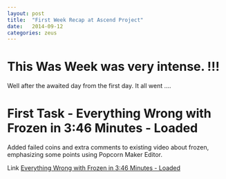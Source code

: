 ```yaml
---
layout: post
title:  "First Week Recap at Ascend Project"
date:   2014-09-12
categories: zeus
---
```




This Was Week was very intense. !!!
=========

Well after the awaited day from the first day. It all went ….



First Task - Everything Wrong with Frozen in 3:46 Minutes - Loaded
=========

Added failed coins and extra comments to existing video about frozen, emphasizing some points using Popcorn Maker Editor.

Link
[Everything Wrong with Frozen in 3:46 Minutes - Loaded](https://intuivo.makes.org/popcorn/29y5)


